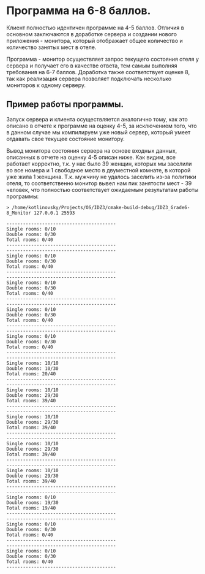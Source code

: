# Программа на 6-8 баллов.
Клиент полностью идентичен программе на 4-5 баллов. Отличия в основном заключаются в доработке сервера и создании нового приложения - монитора,
который отображает общее количество и количество занятых мест в отеле.

Программа - монитор осуществляет запрос текущего состояния отеля у сервера и получает его в качестве ответа,
тем самым выполняя требования на 6-7 баллов. Доработка также соответствует оценке 8, так как реализация сервера позволяет
подключать несколько мониторов к одному серверу.

## Пример работы программы.
Запуск сервера и клиента осуществляется аналогично тому, как это описано в отчете к программе на оценку 4-5,
за исключением того, что в данном случае мы компилируем уже новый сервер, который умеет отдавать свое текущее состояние монитору.

Вывод монитора состояния сервера на основе входных данных, описанных в отчете на оценку 4-5 описан ниже.
Как видим, все работает корректно, т.к. у нас было 39 женщин, которых мы заселили во все номера и 1 свободное место в двуместной комнате,
в которой уже жила 1 женщина. Т.к. мужчину не удалось заселить из-за политики отеля, то соответственно монитор вывел нам пик занятости мест - 39 человек,
что полностью соответствует ожидаемым результатам работы программы:
```
> /home/kotlinovsky/Projects/OS/IDZ3/cmake-build-debug/IDZ3_Grade6-8_Monitor 127.0.0.1 25593

----------------------------------------
Single rooms: 0/10
Double rooms: 0/30
Total rooms: 0/40
----------------------------------------
----------------------------------------
Single rooms: 0/10
Double rooms: 0/30
Total rooms: 0/40
----------------------------------------
----------------------------------------
Single rooms: 0/10
Double rooms: 0/30
Total rooms: 0/40
----------------------------------------
----------------------------------------
Single rooms: 0/10
Double rooms: 0/30
Total rooms: 0/40
----------------------------------------
----------------------------------------
Single rooms: 0/10
Double rooms: 0/30
Total rooms: 0/40
----------------------------------------
----------------------------------------
Single rooms: 10/10
Double rooms: 10/30
Total rooms: 20/40
----------------------------------------
----------------------------------------
Single rooms: 10/10
Double rooms: 29/30
Total rooms: 39/40
----------------------------------------
----------------------------------------
Single rooms: 10/10
Double rooms: 29/30
Total rooms: 39/40
----------------------------------------
----------------------------------------
Single rooms: 10/10
Double rooms: 29/30
Total rooms: 39/40
----------------------------------------
----------------------------------------
Single rooms: 10/10
Double rooms: 29/30
Total rooms: 39/40
----------------------------------------
----------------------------------------
Single rooms: 0/10
Double rooms: 19/30
Total rooms: 19/40
----------------------------------------
----------------------------------------
Single rooms: 0/10
Double rooms: 0/30
Total rooms: 0/40
----------------------------------------
----------------------------------------
Single rooms: 0/10
Double rooms: 0/30
Total rooms: 0/40
----------------------------------------
```
